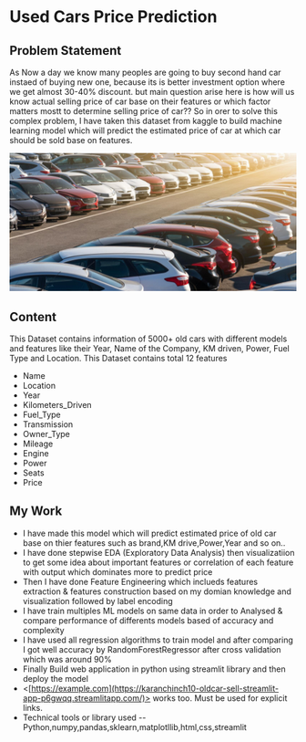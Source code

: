 #  Used Cars Price Prediction
## Problem Statement
As Now a day we know many peoples are going to buy second hand car instaed of buying new one, because its is better investment option where we get almost 30-40% discount. but main question arise here is how will us know actual selling price of car base on their features or which factor matters mostt to determine selling price of car?? So in orer to solve this complex problem, I have taken this dataset from kaggle to build machine learning model which will predict the estimated price of car at which car should be sold base on features.

![Semantic description of image](used_car.jpg "Image Title")
## Content
This Dataset contains information of 5000+ old cars with different models and features like their Year, Name of the Company, KM driven, Power, Fuel Type and Location.
This Dataset contains total 12 features
- Name      
- Location  
- Year
- Kilometers_Driven
- Fuel_Type
- Transmission
- Owner_Type
- Mileage
- Engine
- Power
- Seats
- Price
## My Work
- I have made this model which will predict estimated price of old car base on thier features such as brand,KM drive,Power,Year and so on..
- I have done stepwise EDA (Exploratory Data Analysis) then visualizatiion to get some idea about important features or correlation of each feature with output which dominates more to predict price
- Then I have done Feature Engineering which inclueds features extraction & features construction based on my domian knowledge and visualization followed by label encoding 
- I have train multiples ML models on same data in order to Analysed & compare performance of differents models based of accuracy and complexity
- I have used all regression algorithms to train model and after comparing I got well accuracy by RandomForestRegressor after cross validation which was around 90%
- Finally Build web application in python using streamlit library and then deploy the model 
- <[https://example.com](https://karanchinch10-oldcar-sell-streamlit-app-p6gwqq.streamlitapp.com/)> works too. Must be used for explicit links.
- Technical tools or library used --Python,numpy,pandas,sklearn,matplotllib,html,css,streamlit 
